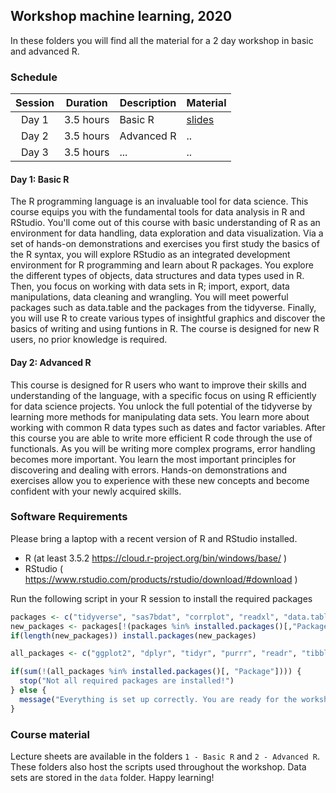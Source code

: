 ## Workshop machine learning, 2020

In these folders you will find all the material for a 2 day workshop in basic and advanced R.

### Schedule

| Session | Duration      | Description | Material |
|:-------:|-----------|-------------|------|
| Day 1   | 3.5 hours | Basic R     | [slides](https://www.google.com)|
| Day 2   | 3.5 hours | Advanced R  | .. |
| Day 3   | 3.5 hours | ...         | .. |

#### Day 1: Basic R

The R programming language is an invaluable tool for data science. This course equips you with the fundamental tools for data analysis in R and RStudio. You'll come out of this course with basic understanding of R as an environment for data handling, data exploration and data visualization. Via a set of hands-on demonstrations and exercises you first study the basics of the R syntax, you will explore RStudio as an integrated development environment for R programming and learn about R packages. You explore the different types of objects, data structures and data types used in R. Then, you focus on working with data sets in R; import, export, data manipulations, data cleaning and wrangling. You will meet powerful packages such as data.table and the packages from the tidyverse. Finally, you will use R to create various types of insightful graphics and discover the basics of writing and using funtions in R. The course is designed for new R users, no prior knowledge is required.

#### Day 2: Advanced R

This course is designed for R users who want to improve their skills and understanding of the language, with a specific focus on using R efficiently for data science projects. You unlock the full potential of the tidyverse by learning more methods for manipulating data sets. You learn more about working with common R data types such as dates and factor variables. After this course you are able to write more efficient R code through the use of functionals. As you will be writing more complex programs, error handling becomes more important. You learn the most important principles for discovering and dealing with errors. Hands-on demonstrations and exercises allow you to experience with these new concepts and become confident with your newly acquired skills.

### Software Requirements

Please bring a laptop with a recent version of R and RStudio installed.

- R (at least 3.5.2 <https://cloud.r-project.org/bin/windows/base/> )
- RStudio ( <https://www.rstudio.com/products/rstudio/download/#download> )

Run the following script in your R session to install the required packages


```r
packages <- c("tidyverse", "sas7bdat", "corrplot", "readxl", "data.table", "gapminder", "microbenchmark")
new_packages <- packages[!(packages %in% installed.packages()[,"Package"])]
if(length(new_packages)) install.packages(new_packages)

all_packages <- c("ggplot2", "dplyr", "tidyr", "purrr", "readr", "tibble", "lubridate", "sas7bdat", "corrplot", "readxl", "data.table", "gapminder", "microbenchmark")

if(sum(!(all_packages %in% installed.packages()[, "Package"]))) {
  stop("Not all required packages are installed!")
} else {
  message("Everything is set up correctly. You are ready for the workshop!")
}
```

### Course material

Lecture sheets are available in the folders `1 - Basic R` and `2 - Advanced R`. These folders also host the scripts used throughout the workshop. Data sets are stored in the `data` folder. Happy learning!

